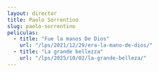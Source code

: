 ```yaml
---
layout: director
title: Paolo Sorrentino
slug: paolo-sorrentino
peliculas:
  - title: "Fue la manos De Dios"
    url: "/lps/2021/12/29/era-la-mano-de-dios/"
  - title: "La grande bellezza"
    url: "/lps/2025/10/02/la-grande-belleza/"
---
```

